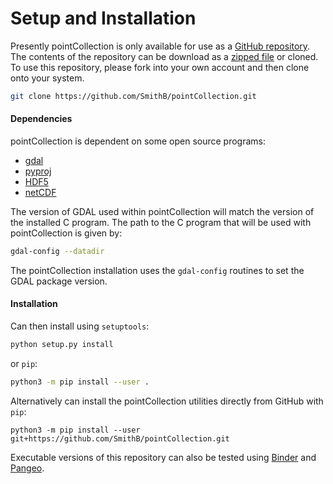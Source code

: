 Setup and Installation
======================

Presently pointCollection is only available for use as a [GitHub repository](https://github.com/SmithB/pointCollection).
The contents of the repository can be download as a [zipped file](https://github.com/SmithB/pointCollection/archive/master.zip)  or cloned.
To use this repository, please fork into your own account and then clone onto your system.
```bash
git clone https://github.com/SmithB/pointCollection.git
```
#### Dependencies
pointCollection is dependent on some open source programs:
- [gdal](https://gdal.org/index.html)
- [pyproj](https://download.osgeo.org/proj)
- [HDF5](https://www.hdfgroup.org)
- [netCDF](https://www.unidata.ucar.edu/software/netcdf)

The version of GDAL used within pointCollection will match the version of the installed C program.  The path to the C program that will be used with pointCollection is given by:
```bash
gdal-config --datadir
```
The pointCollection installation uses the `gdal-config` routines to set the GDAL package version.  

#### Installation
Can then install using `setuptools`:
```bash
python setup.py install
```
or `pip`:
```bash
python3 -m pip install --user .
```
Alternatively can install the pointCollection utilities directly from GitHub with `pip`:
```
python3 -m pip install --user git+https://github.com/SmithB/pointCollection.git
```
Executable versions of this repository can also be tested using [Binder](https://mybinder.org/v2/gh/SmithB/pointCollection/master) and [Pangeo](https://binder.pangeo.io/v2/gh/SmithB/pointCollection/master).
